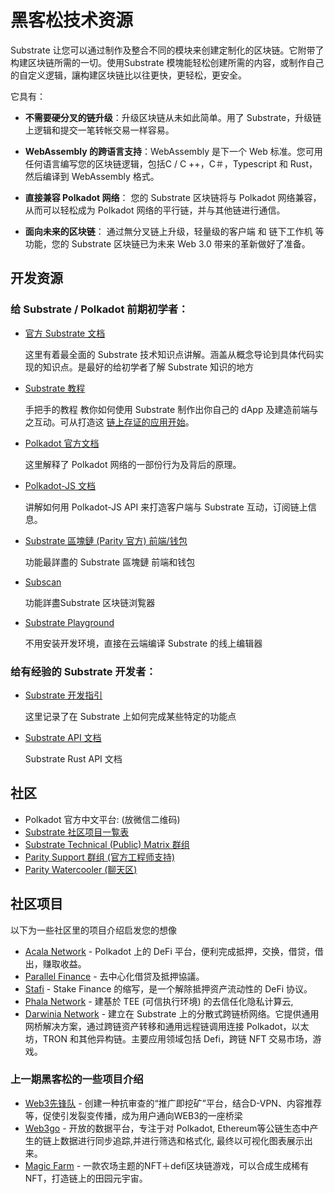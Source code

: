 # 黑客松技术资源

Substrate 让您可以通过制作及整合不同的模块来创建定制化的区块链。它附带了构建区块链所需的一切。使用Substrate 模塊能轻松创建所需的内容，或制作自己的自定义逻辑，讓构建区块链比以往更快，更轻松，更安全。

它具有：

- **不需要硬分叉的链升级**：升级区块链从未如此简单。用了 Substrate，升级链上逻辑和提交一笔转帐交易一样容易。

- **WebAssembly 的跨语言支持**：WebAssembly 是下一个 Web 标准。您可用任何语言编写您的区块链逻辑，包括C / C ++，C＃，Typescript 和 Rust，然后编译到 WebAssembly 格式。

- **直接兼容 Polkadot 网络**： 您的 Substrate 区块链将与 Polkadot 网络兼容，从而可以轻松成为 Polkadot 网络的平行链，并与其他链进行通信。

- **面向未来的区块链**： 通过無分叉链上升级，轻量级的客户端 和 链下工作机 等功能，您的 Substrate 区块链已为未来 Web 3.0 带来的革新做好了准备。

## 开发资源

### 给 Substrate / Polkadot 前期初学者：

- [官方 Substrate 文档](https://docs.substrate.io)

  这里有着最全面的 Substrate 技术知识点讲解。涵盖从概念导论到具体代码实现的知识点。是最好的给初学者了解 Substrate 知识的地方

- [Substrate 教程](https://docs.substrate.io/tutorials/v3/)

  手把手的教程 教你如何使用 Substrate 制作出你自己的 dApp 及建造前端与之互动。可从打造这 [链上存证的应用开始](https://docs.substrate.io/tutorials/v3/proof-of-existence/)。

- [Polkadot 官方文档](https://wiki.polkadot.network/docs/en/learn-launch)

  这里解释了 Polkadot 网络的一部份行为及背后的原理。

- [Polkadot-JS 文档](https://polkadot.js.org/docs/)

  讲解如何用 Polkadot-JS API 来打造客户端与 Substrate 互动，订阅链上信息。

- [Substrate 區塊鏈 (Parity 官方) 前端/钱包](https://polkadot.js.org/apps/#/explorer)

  功能最詳盡的 Substrate 區塊鏈 前端和钱包

- [Subscan](https://www.subscan.io/)

  功能詳盡Substrate 区块链浏覧器

- [Substrate Playground](https://docs.substrate.io/playground/)

  不用安装开发环境，直接在云端编译 Substrate 的线上编辑器

### 给有经验的 Substrate 开发者：

- [Substrate 开发指引](https://docs.substrate.io/how-to-guides/v3/)

  这里记录了在 Substrate 上如何完成某些特定的功能点

- [Substrate API 文档](https://docs.substrate.io/rustdocs/)

  Substrate Rust API 文档

## 社区

- Polkadot 官方中文平台: (放微信二维码)
- [Substrate 社区项目一覧表](https://github.com/substrate-developer-hub/awesome-substrate)
- [Substrate Technical (Public) Matrix 群组](https://matrix.to/#/!HzySYSaIhtyWrwiwEV:matrix.org)
- [Parity Support 群组 (官方工程师支持)](https://app.element.io/#/room/!AtgPynFxLJGFYkAZEl:matrix.parity.io)
- [Parity Watercooler (聊天区)](https://app.element.io/#/room/!IWlcTyHSqIEjpUReHD:matrix.parity.io)

## 社区项目

以下为一些社区里的项目介绍启发您的想像

- [Acala Network](https://acala.network/) - Polkadot 上的 DeFi 平台，便利完成抵押，交换，借贷，借出，赚取收益。
- [Parallel Finance](https://parallel.fi/) - 去中心化借贷及抵押協議。
- [Stafi](https://www.stafi.io/) - Stake Finance 的缩写，是一个解除抵押资产流动性的 DeFi 协议。
- [Phala Network](https://phala.network/en/) - 建基於 TEE (可信执行环境) 的去信任化隐私计算云,
- [Darwinia Network](https://darwinia.network/) - 建立在 Substrate 上的分散式跨链桥网络。它提供通用网桥解决方案，通过跨链资产转移和通用远程链调用连接 Polkadot，以太坊，TRON 和其他异构链。主要应用领域包括 Defi，跨链 NFT 交易市场，游戏。

### 上一期黑客松的一些项目介绍

- [Web3先锋队](https://github.com/ParityAsia/hackathon-2021-autumn/tree/main/teams/01-Web3Pioneer) - 创建一种抗审查的“推广即挖矿”平台，结合D-VPN、内容推荐等，促使引发裂变传播，成为用户通向WEB3的一座桥梁
- [Web3go](https://github.com/ParityAsia/hackathon-2021-autumn/tree/main/teams/02-Web3go) - 开放的数据平台，专注于对 Polkadot, Ethereum等公链生态中产生的链上数据进行同步追踪,并进行筛选和格式化, 最终以可视化图表展示出来。
- [Magic Farm](https://github.com/ParityAsia/hackathon-2021-autumn/tree/main/teams/03-Decoder) - 一款农场主题的NFT＋defi区块链游戏，可以合成生成稀有NFT，打造链上的田园元宇宙。
